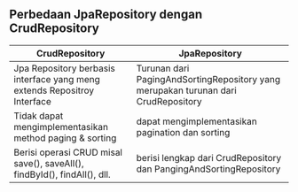 ## Perbedaan JpaRepository dengan CrudRepository


| CrudRepository                                                           | JpaRepository |
|--------------------------------------------------------------------------|---------------|
| Jpa Repository berbasis interface yang meng extends Repositroy Interface | Turunan dari PagingAndSortingRepository yang merupakan turunan dari CrudRepository|
| Tidak dapat mengimplementasikan method paging & sorting                  | dapat mengimplementasikan pagination dan sorting |
| Berisi operasi CRUD misal save(), saveAll(), findById(), findAll(), dll. | berisi lengkap dari CrudRepository dan PangingAndSortingRepository